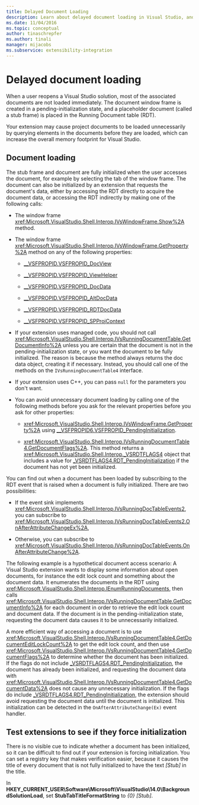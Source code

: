 ```yaml
---
title: Delayed Document Loading
description: Learn about delayed document loading in Visual Studio, and how to code extensions so that they do not query elements in a document before it is loaded.
ms.date: 11/04/2016
ms.topic: conceptual
author: tinaschrepfer
ms.author: tinali
manager: mijacobs
ms.subservice: extensibility-integration
---
```

# Delayed document loading

When a user reopens a Visual Studio solution, most of the associated documents are not loaded immediately. The document window frame is created in a pending-initialization state, and a placeholder document (called a stub frame) is placed in the Running Document table (RDT).

Your extension may cause project documents to be loaded unnecessarily by querying elements in the documents before they are loaded, which can increase the overall memory footprint for Visual Studio.

## Document loading

The stub frame and document are fully initialized when the user accesses the document, for example by selecting the tab of the window frame. The document can also be initialized by an extension that requests the document's data, either by accessing the RDT directly to acquire the document data, or accessing the RDT indirectly by making one of the following calls:

- The window frame <xref:Microsoft.VisualStudio.Shell.Interop.IVsWindowFrame.Show%2A> method.

- The window frame <xref:Microsoft.VisualStudio.Shell.Interop.IVsWindowFrame.GetProperty%2A> method on any of the following properties:

  - [__VSFPROPID.VSFPROPID_DocView](<xref:Microsoft.VisualStudio.Shell.Interop.__VSFPROPID.VSFPROPID_DocView>)

  - [__VSFPROPID.VSFPROPID_ViewHelper](<xref:Microsoft.VisualStudio.Shell.Interop.__VSFPROPID.VSFPROPID_ViewHelper>)

  - [__VSFPROPID.VSFPROPID_DocData](<xref:Microsoft.VisualStudio.Shell.Interop.__VSFPROPID.VSFPROPID_DocData>)

  - [__VSFPROPID.VSFPROPID_AltDocData](<xref:Microsoft.VisualStudio.Shell.Interop.__VSFPROPID.VSFPROPID_AltDocData>)

  - [__VSFPROPID.VSFPROPID_RDTDocData](<xref:Microsoft.VisualStudio.Shell.Interop.__VSFPROPID.VSFPROPID_RDTDocData>)

  - [__VSFPROPID.VSFPROPID_SPProjContext](<xref:Microsoft.VisualStudio.Shell.Interop.__VSFPROPID.VSFPROPID_SPProjContext>)

- If your extension uses managed code, you should not call <xref:Microsoft.VisualStudio.Shell.Interop.IVsRunningDocumentTable.GetDocumentInfo%2A> unless you are certain that the document is not in the pending-initialization state, or you want the document to be fully initialized. The reason is because the method always returns the doc data object, creating it if necessary. Instead, you should call one of the methods on the `IVsRunningDocumentTable4` interface.

- If your extension uses C++, you can pass `null` for the parameters you don't want.

- You can avoid unnecessary document loading by calling one of the following methods before you ask for the relevant properties before you ask for other properties:

  - <xref:Microsoft.VisualStudio.Shell.Interop.IVsWindowFrame.GetProperty%2A> using [__VSFPROPID6.VSFPROPID_PendingInitialization](<xref:Microsoft.VisualStudio.Shell.Interop.__VSFPROPID6.VSFPROPID_PendingInitialization>).

  - <xref:Microsoft.VisualStudio.Shell.Interop.IVsRunningDocumentTable4.GetDocumentFlags%2A>. This method returns a <xref:Microsoft.VisualStudio.Shell.Interop._VSRDTFLAGS4> object that includes a value for [_VSRDTFLAGS4.RDT_PendingInitialization](<xref:Microsoft.VisualStudio.Shell.Interop._VSRDTFLAGS4.RDT_PendingInitialization>) if the document has not yet been initialized.

You can find out when a document has been loaded by subscribing to the RDT event that is raised when a document is fully initialized. There are two possibilities:

- If the event sink implements <xref:Microsoft.VisualStudio.Shell.Interop.IVsRunningDocTableEvents2>, you can subscribe to <xref:Microsoft.VisualStudio.Shell.Interop.IVsRunningDocTableEvents2.OnAfterAttributeChangeEx%2A>,

- Otherwise, you can subscribe to <xref:Microsoft.VisualStudio.Shell.Interop.IVsRunningDocTableEvents.OnAfterAttributeChange%2A>.

The following example is a hypothetical document access scenario: A Visual Studio extension wants to display some information about open documents, for instance the edit lock count and something about the document data. It enumerates the documents in the RDT using <xref:Microsoft.VisualStudio.Shell.Interop.IEnumRunningDocuments>, then calls <xref:Microsoft.VisualStudio.Shell.Interop.IVsRunningDocumentTable.GetDocumentInfo%2A> for each document in order to retrieve the edit lock count and document data. If the document is in the pending-initialization state, requesting the document data causes it to be unnecessarily initialized.

A more efficient way of accessing a document is to use <xref:Microsoft.VisualStudio.Shell.Interop.IVsRunningDocumentTable4.GetDocumentEditLockCount%2A> to get the edit lock count, and then use <xref:Microsoft.VisualStudio.Shell.Interop.IVsRunningDocumentTable4.GetDocumentFlags%2A> to determine whether the document has been initialized. If the flags do not include [_VSRDTFLAGS4.RDT_PendingInitialization](<xref:Microsoft.VisualStudio.Shell.Interop._VSRDTFLAGS4.RDT_PendingInitialization>), the document has already been initialized, and requesting the document data with <xref:Microsoft.VisualStudio.Shell.Interop.IVsRunningDocumentTable4.GetDocumentData%2A> does not cause any unnecessary initialization. If the flags do include [_VSRDTFLAGS4.RDT_PendingInitialization](<xref:Microsoft.VisualStudio.Shell.Interop._VSRDTFLAGS4.RDT_PendingInitialization>), the extension should avoid requesting the document data until the document is initialized. This initialization can be detected in the `OnAfterAttributeChange(Ex)` event handler.

## Test extensions to see if they force initialization

There is no visible cue to indicate whether a document has been initialized, so it can be difficult to find out if your extension is forcing initialization. You can set a registry key that makes verification easier, because it causes the title of every document that is not fully initialized to have the text *[Stub]* in the title.

In **HKEY_CURRENT_USER\Software\Microsoft\VisualStudio\14.0\BackgroundSolutionLoad**, set **StubTabTitleFormatString** to *{0} [Stub]*.
